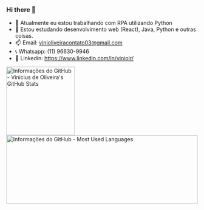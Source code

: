 ### Hi there 👋

- 🔭 Atualmente eu estou trabalhando com RPA utilizando Python
- 🌱 Estou estudando desenvolvimento web (React), Java, Python e outras coisas.
- 📫 Email: vinioliveiracontato03@gmail.com
- 📞 Whatsapp: (11) 96630-9946
- 🤝 Linkedin: https://www.linkedin.com/in/viniolr/

<img height="180em" alt="Informações do GitHub - Vinicius de Oliveira's GitHub Stats" src="https://github-readme-stats.vercel.app/api?username=ViniOlr&show_icons=true&theme=dracula&include_all_commits=true&count_private=true"/>
<img height="180em" width="100%" alt="Informações do GitHub - Most Used Languages" src="https://github-readme-stats.vercel.app/api/top-langs/?username=ViniOlr&layout=compact&langs_count=7&theme=dracula"/>
